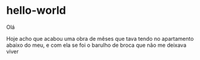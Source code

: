 # hello-world

Olá

Hoje acho que acabou uma obra de mêses que tava tendo no apartamento abaixo do meu, e com ela se foi o barulho de broca que não me deixava viver
